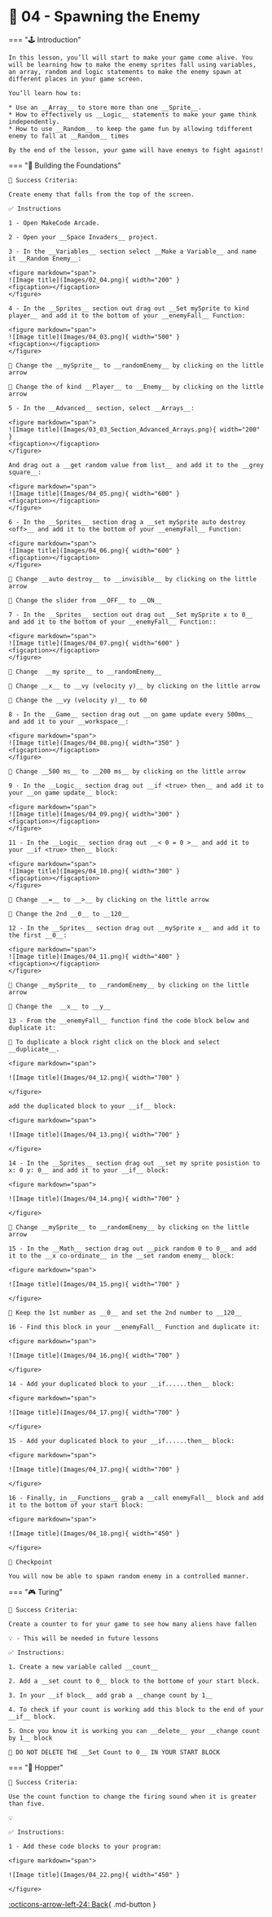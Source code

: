 # 👾 04 - Spawning the Enemy

=== "🕹️ Introduction"

    In this lesson, you’ll will start to make your game come alive. You will be learning how to make the enemy sprites fall using variables, an array, random and logic statements to make the enemy spawn at different places in your game screen.

    You’ll learn how to:

	* Use an __Array__ to store more than one __Sprite__.
	* How to effectively us __Logic__ statements to make your game think independently.
	* How to use __Random__ to keep the game fun by allowing tdifferent enemy to fall at __Random__ times

    By the end of the lesson, your game will have enemys to fight against!

=== "🧱 Building the Foundations"

    🎯 Success Criteria:

    Create enemy that falls from the top of the screen.

    ✅ Instructions

    1 - Open MakeCode Arcade.

    2 - Open your __Space Invaders__ project.

    3 - In the __Variables__ section select __Make a Variable__ and name it __Random Enemy__:

    <figure markdown="span">
    ![Image title](Images/02_04.png){ width="200" }
    <figcaption></figcaption>
    </figure>

    4 - In the __Sprites__ section out drag out __Set mySprite to kind player__ and add it to the bottom of your __enemyFall__ Function:

    <figure markdown="span">
    ![Image title](Images/04_03.png){ width="500" }
    <figcaption></figcaption>
    </figure>

    🚨 Change the __mySprite__ to __randomEnemy__ by clicking on the little arrow

    🚨 Change the of kind __Player__ to __Enemy__ by clicking on the little arrow

    5 - In the __Advanced__ section, select __Arrays__:

    <figure markdown="span">
    ![Image title](Images/03_03_Section_Advanced_Arrays.png){ width="200" }
    <figcaption></figcaption>
    </figure>

    And drag out a __get random value from list__ and add it to the __grey square__:

    <figure markdown="span">
    ![Image title](Images/04_05.png){ width="600" }
    <figcaption></figcaption>
    </figure>

    6 - In the __Sprites__ section drag a __set mySprite auto destroy <off>__ and add it to the bottom of your __enemyFall__ Function:

    <figure markdown="span">
    ![Image title](Images/04_06.png){ width="600" }
    <figcaption></figcaption>
    </figure>

    🚨 Change __auto destroy__ to __invisible__ by clicking on the little arrow

    🚨 Change the slider from __OFF__ to __ON__

    7 - In the __Sprites__ section out drag out __Set mySprite x to 0__ and add it to the bottom of your __enemyFall__ Function::

    <figure markdown="span">
    ![Image title](Images/04_07.png){ width="600" }
    <figcaption></figcaption>
    </figure>

    🚨 Change  __my sprite__ to __randomEnemy__

    🚨 Change __x__ to __vy (velocity y)__ by clicking on the little arrow

    🚨 Change the __vy (velocity y)__ to 60

    8 - In the __Game__ section drag out __on game update every 500ms__ and add it to your __workspace__:

    <figure markdown="span">
    ![Image title](Images/04_08.png){ width="350" }
    <figcaption></figcaption>
    </figure>

    🚨 Change __500 ms__ to __200 ms__ by clicking on the little arrow

    9 - In the __Logic__ section drag out __if <true> then__ and add it to your __on game update__ block:

    <figure markdown="span">
    ![Image title](Images/04_09.png){ width="300" }
    <figcaption></figcaption>
    </figure>

    11 - In the __Logic__ section drag out __< 0 = 0 >__ and add it to your __if <true> then__ block:

    <figure markdown="span">
    ![Image title](Images/04_10.png){ width="300" }
    <figcaption></figcaption>
    </figure>

    🚨 Change __=__ to __>__ by clicking on the little arrow

    🚨 Change the 2nd __0__ to __120__

    12 - In the __Sprites__ section drag out __mySprite x__ and add it to the first __0__:

    <figure markdown="span">
    ![Image title](Images/04_11.png){ width="400" }
    <figcaption></figcaption>
    </figure>

    🚨 Change __mySprite__ to __randomEnemy__ by clicking on the little arrow

    🚨 Change the  __x__ to __y__

    13 - From the __enemyFall__ function find the code block below and duplicate it:

    🚨 To duplicate a block right click on the block and select __duplicate__.

    <figure markdown="span">

    ![Image title](Images/04_12.png){ width="700" }
        
    </figure>

    add the duplicated block to your __if__ block:

    <figure markdown="span">

    ![Image title](Images/04_13.png){ width="700" }
        
    </figure>

    14 - In the __Sprites__ section drag out __set my sprite posistion to x: 0 y: 0__ and add it to your __if__ block:

    <figure markdown="span">

    ![Image title](Images/04_14.png){ width="700" }
        
    </figure>

    🚨 Change __mySprite__ to __randomEnemy__ by clicking on the little arrow

    15 - In the __Math__ section drag out __pick random 0 to 0__ and add it to the __x co-ordinate__ in the __set random enemy__ block:

    <figure markdown="span">

    ![Image title](Images/04_15.png){ width="700" }
        
    </figure>

    🚨 Keep the 1st number as __0__ and set the 2nd number to __120__ 

    16 - Find this block in your __enemyFall__ Function and duplicate it:

    <figure markdown="span">

    ![Image title](Images/04_16.png){ width="700" }
    
    </figure>

    14 - Add your duplicated block to your __if......then__ block:

    <figure markdown="span">

    ![Image title](Images/04_17.png){ width="700" }
    
    </figure>

    15 - Add your duplicated block to your __if......then__ block:

    <figure markdown="span">

    ![Image title](Images/04_17.png){ width="700" }
    
    </figure>

    16 - Finally, in __Functions__ grab a __call enemyFall__ block and add it to the bottom of your start block:

    <figure markdown="span">

    ![Image title](Images/04_18.png){ width="450" }
    
    </figure>

    🧪 Checkpoint

    You will now be able to spawn random enemy in a controlled manner.

=== "🎮 Turing" 

    🎯 Success Criteria:
    
    Create a counter to for your game to see how many aliens have fallen

    💡 - This will be needed in future lessons

    ✅ Instructions:

    1. Create a new variable called __count__

    2. Add a __set count to 0__ block to the bottome of your start block.

    3. In your __if block__ add grab a __change count by 1__

    4. To check if your count is working add this block to the end of your __if__ block. 

    5. Once you know it is working you can __delete__ your __change count by 1__ block

    🚨 DO NOT DELETE THE __Set Count to 0__ IN YOUR START BLOCK


=== "👾 Hopper"    

    🎯 Success Criteria: 

    Use the count function to change the firing sound when it is greater than five.

    💡 

    ✅ Instructions:

    1 - Add these code blocks to your program:

    <figure markdown="span">

    ![Image title](Images/04_22.png){ width="450" }
    
    </figure>

    

[:octicons-arrow-left-24: Back](lessons.md){ .md-button }
